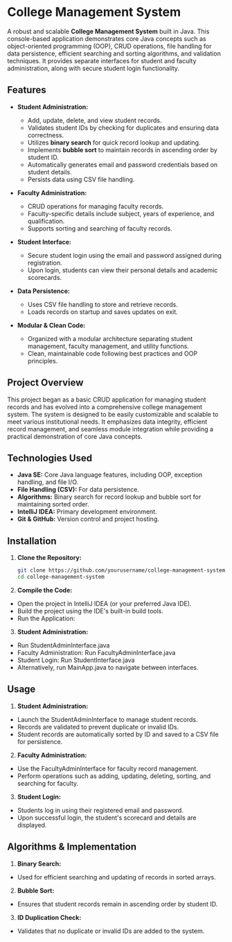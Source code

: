 # College Management System

A robust and scalable **College Management System** built in Java. This console-based application demonstrates core Java concepts such as object-oriented programming (OOP), CRUD operations, file handling for data persistence, efficient searching and sorting algorithms, and validation techniques. It provides separate interfaces for student and faculty administration, along with secure student login functionality.


## Features

- **Student Administration:**
  - Add, update, delete, and view student records.
  - Validates student IDs by checking for duplicates and ensuring data correctness.
  - Utilizes **binary search** for quick record lookup and updating.
  - Implements **bubble sort** to maintain records in ascending order by student ID.
  - Automatically generates email and password credentials based on student details.
  - Persists data using CSV file handling.

- **Faculty Administration:**
  - CRUD operations for managing faculty records.
  - Faculty-specific details include subject, years of experience, and qualification.
  - Supports sorting and searching of faculty records.

- **Student Interface:**
  - Secure student login using the email and password assigned during registration.
  - Upon login, students can view their personal details and academic scorecards.

- **Data Persistence:**
  - Uses CSV file handling to store and retrieve records.
  - Loads records on startup and saves updates on exit.

- **Modular & Clean Code:**
  - Organized with a modular architecture separating student management, faculty management, and utility functions.
  - Clean, maintainable code following best practices and OOP principles. <br>

## Project Overview

This project began as a basic CRUD application for managing student records and has evolved into a comprehensive college management system. The system is designed to be easily customizable and scalable to meet various institutional needs. It emphasizes data integrity, efficient record management, and seamless module integration while providing a practical demonstration of core Java concepts.

## Technologies Used

- **Java SE:** Core Java language features, including OOP, exception handling, and file I/O.
- **File Handling (CSV):** For data persistence.
- **Algorithms:** Binary search for record lookup and bubble sort for maintaining sorted order.
- **IntelliJ IDEA:** Primary development environment.
- **Git & GitHub:** Version control and project hosting.

## Installation

1. **Clone the Repository:**
   ```bash
   git clone https://github.com/yourusername/college-management-system.git
   cd college-management-system

2. **Compile the Code:**
  - Open the project in IntelliJ IDEA (or your preferred Java IDE).
  - Build the project using the IDE's built-in build tools.
  - Run the Application:

3. **Student Administration:**
  - Run StudentAdminInterface.java
  - Faculty Administration: Run FacultyAdminInterface.java
  - Student Login: Run StudentInterface.java
  - Alternatively, run MainApp.java to navigate between interfaces.

## Usage

1. **Student Administration:**
- Launch the StudentAdminInterface to manage student records.
- Records are validated to prevent duplicate or invalid IDs.
- Student records are automatically sorted by ID and saved to a CSV file for persistence.

2. **Faculty Administration:**
- Use the FacultyAdminInterface for faculty record management.
- Perform operations such as adding, updating, deleting, sorting, and searching for faculty.

3. **Student Login:**
- Students log in using their registered email and password.
- Upon successful login, the student's scorecard and details are displayed.

## Algorithms & Implementation

1. **Binary Search:**
- Used for efficient searching and updating of records in sorted arrays.

2. **Bubble Sort:**
- Ensures that student records remain in ascending order by student ID.

3. **ID Duplication Check:**
- Validates that no duplicate or invalid IDs are added to the system.

